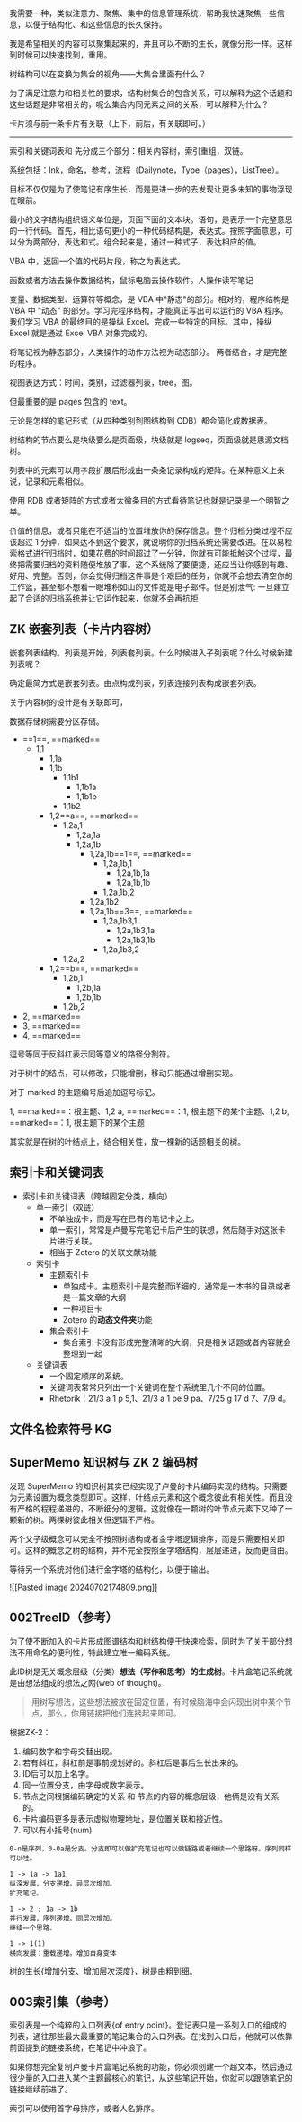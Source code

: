 我需要一种，类似注意力、聚焦、集中的信息管理系统，帮助我快速聚焦一些信息，以便于结构化、和这些信息的长久保持。

我是希望相关的内容可以聚集起来的，并且可以不断的生长，就像分形一样。这样到时候可以快速找到，重用。

树结构可以在变换为集合的视角——大集合里面有什么？

为了满足注意力和相关性的要求，结构树集合的包含关系，可以解释为这个话题和这些话题是非常相关的，呢么集合内同元素之间的关系，可以解释为什么？

卡片须与前一条卡片有关联（上下，前后，有关联即可。）

---

索引和关键词表和
先分成三个部分：相关内容树，索引重组，双链。

系统包括：Ink，命名，参考，流程（Dailynote，Type（pages），ListTree）。

目标不仅仅是为了使笔记有序生长，而是更进一步的去发现让更多未知的事物浮现在眼前。

最小的文字结构组织语义单位是，页面下面的文本块。语句，是表示一个完整意思的一行代码。首先，相比语句更小的一种代码结构是，表达式。按照字面意思，可以分为两部分，表达和式。组合起来是，通过一种式子，表达相应的值。

VBA 中，返回一个值的代码片段，称之为表达式。

函数或者方法去操作数据结构，鼠标电脑去操作软件。人操作读写笔记

变量、数据类型、运算符等概念，是 VBA 中"静态"的部分。相对的，程序结构是 VBA 中 "动态" 的部分。学习完程序结构，才能真正写出可以运行的 VBA 程序。我们学习 VBA 的最终目的是操纵 Excel，完成一些特定的目标。其中，操纵 Excel 就是通过 Excel VBA 对象完成的。

将笔记视为静态部分，人类操作的动作方法视为动态部分。
两者结合，才是完整的程序。


视图表达方式：时间，类别，过滤器列表，tree，图。

但最重要的是 pages 包含的 text。

无论是怎样的笔记形式（从四种类别到图结构到 CDB）都会简化成数据表。

树结构的节点要么是块级要么是页面级，块级就是 logseq，页面级就是思源文档树。

列表中的元素可以用字段扩展后形成由一条条记录构成的矩阵。在某种意义上来说，记录和元素相似。

使用 RDB 或者矩阵的方式或者太微条目的方式看待笔记也就是记录是一个明智之举。

价值的信息，或者只能在不适当的位置堆放你的保存信息。整个归档分类过程不应该超过 1 分钟，如果达不到这个要求，就说明你的归档系统还需要改进。在以易检索格式进行归档时，如果花费的时间超过了一分钟，你就有可能抵触这个过程，最终把需要归档的资料随便堆放了事。这个系统除了要便捷，还应当让你感到有趣、好用、完整。否则，你会觉得归档这件事是个艰巨的任务，你就不会想去清空你的工作篮，甚至都不想看一眼堆积如山的文件或是电子邮件。但是别泄气: 一旦建立起了合适的归档系统并让它运作起来，你就不会再抗拒

## ZK 嵌套列表（卡片内容树）

嵌套列表结构。列表是开始，列表套列表。什么时候进入子列表呢？什么时候新建列表呢？

确定最简方式是嵌套列表。由点构成列表，列表连接列表构成嵌套列表。

关于内容树的设计是有关联即可，

数据存储树需要分区存储。

- ==1==, ==marked==
	- 1,1
		- 1,1a
		- 1,1b
			- 1,1b1
				- 1,1b1a
				- 1,1b1b
			- 1,1b2
		- 1,2==a==, ==marked==
			- 1,2a,1
				- 1,2a,1a
				- 1,2a,1b
					- 1,2a,1b==1==, ==marked==
						- 1,2a,1b,1
							- 1,2a,1b,1a
							- 1,2a,1b,1b
						- 1,2a,1b,2
					- 1,2a,1b2
					- 1,2a,1b==3==, ==marked==
						- 1,2a,1b3,1
							- 1,2a,1b3,1a
							- 1,2a,1b3,1b
						- 1,2a,1b3,2
			- 1,2a,2
		- 1,2==b==, ==marked==
			- 1,2b,1
				- 1,2b,1a
				- 1,2b,1b
			- 1,2b,2
- 2, ==marked==
- 3, ==marked==
- 4, ==marked==


逗号等同于反斜杠表示同等意义的路径分割符。

对于树中的结点，可以修改，只能增删，移动只能通过增删实现。

对于 marked 的主题编号后追加逗号标记。

1, ==marked==：根主题、1,2 a, ==marked==：1, 根主题下的某个主题、1,2 b, ==marked==：1, 根主题下的某个主题


其实就是在树的叶结点上，结合相关性，放一棵新的话题相关的树。

## 索引卡和关键词表



- 索引卡和关键词表（跨越固定分类，横向）
	- 单一索引（双链）
		- 不单独成卡，而是写在已有的笔记卡之上。
		- 单一索引，常常是卢曼写完笔记卡后产生的联想，然后随手对这张卡片进行关联。
		- 相当于 Zotero 的关联文献功能
	- 索引卡
		- 主题索引卡
			- 单独成卡。主题索引卡是完整而详细的，通常是一本书的目录或者是一篇文章的大纲
			- 一种项目卡
			- Zotero 的**动态文件夹**功能
		- 集合索引卡
			- 集合索引卡没有形成完整清晰的大纲，只是相关话题或者内容就会整理到一起
	- 关键词表
		- 一个固定顺序的系统。
		- 关键词表常常只列出一个关键词在整个系统里几个不同的位置。
		- Rhetorik：21/3 a 1 p 5,1、21/3 a 1 pe 9 pa、7/25 g 17 d 7、7/9 d。

## 文件名检索符号 KG

## SuperMemo 知识树与 ZK 2 编码树
发现 SuperMemo 的知识树其实已经实现了卢曼的卡片编码实现的结构。只需要为元素设置为概念类型即可。这样，叶结点元素和这个概念彼此有相关性。而且没有严格的程程递进的，不断细分的逻辑。这就像在一颗树的叶节点元素下又种了一颗新的树。两棵树彼此相关但逻辑不严格。

两个父子级概念可以完全不按照树结构或者金字塔逻辑排序，而是只需要相关即可。这样的概念之树的结构，并不完全按照金字塔结构，层层递进，反而更自由。

等待另一个系统对他们进行金字塔的结构化，以便于输出。


![[Pasted image 20240702174809.png]]


## 002TreeID（参考）

为了使不断加入的卡片形成图谱结构和树结构便于快速检索，同时为了关于部分想法不用命名的便利性，特此建立唯一编码系统。

此ID树是无关概念层级（分类）**想法（写作和思考）的生成树**。卡片盒笔记系统就是由想法组成的想法之网(web of thought)。

> 用树写想法，这些想法被放在固定位置，有时候脑海中会闪现出树中某个节点，那么，你用链接把他们连接起来即可。

根据ZK-2：

1. 编码数字和字母交替出现。
2. 若有斜杠，斜杠前是事前规划好的。斜杠后是事后生长出来的。
3. ID后可以加上名字。
4. 同一位置分支，由字母或数字表示。
5. 节点之间根据编码确定的关系 和 节点的内容的概念层级，他俩是没有关系的。
6. 卡片编码更多是表示虚拟物理地址，是位置关联和接近性。
7. 可以有小括号(num)

```
0-n是序列，0-0a是分支。分支即可以做扩充笔记也可以做链路或者继续一个思路呀。序列同样可以哇。

1 -> 1a -> 1a1
纵深发展，分支递增。异层次增加。
扩充笔记。

1 -> 2 ; 1a -> 1b
并行发展，序列递增。同层次增加。
继续一个思路。

1 -> 1(1)
横向发展：重载递增。增加自身变体
```

树的生长{增加分支、增加层次深度}，树是由粗到细。


## 003索引集（参考）

索引表是一个纯粹的入口列表{of entry point}。登记表只是一系列入口的组成的列表，通往那些最大最重要的笔记集合的入口列表。在找到入口后，他就可以依靠前面提到的链接系统，在笔记中冲浪了。


如果你想完全复制卢曼卡片盒笔记系统的功能，你必须创建一个超文本，然后通过很少量的入口进入某个主题最核心的笔记，从这些笔记开始，你就可以跟随笔记的链接继续前进了。


索引可以使用首字母排序，或者人名排序。